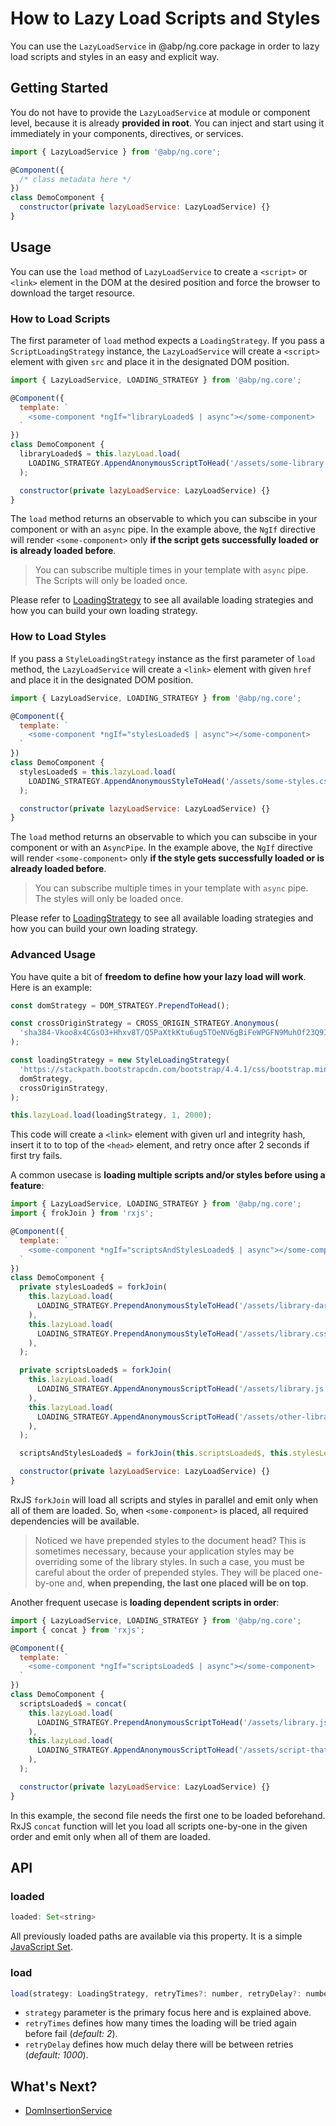 # How to Lazy Load Scripts and Styles

You can use the `LazyLoadService` in @abp/ng.core package in order to lazy load scripts and styles in an easy and explicit way.




## Getting Started

You do not have to provide the `LazyLoadService` at module or component level, because it is already **provided in root**. You can inject and start using it immediately in your components, directives, or services.

```js
import { LazyLoadService } from '@abp/ng.core';

@Component({
  /* class metadata here */
})
class DemoComponent {
  constructor(private lazyLoadService: LazyLoadService) {}
}
```




## Usage

You can use the `load` method of `LazyLoadService` to create a `<script>` or `<link>` element in the DOM at the desired position and force the browser to download the target resource.



### How to Load Scripts

The first parameter of `load` method expects a `LoadingStrategy`. If you pass a `ScriptLoadingStrategy` instance, the `LazyLoadService` will create a `<script>` element with given `src` and place it in the designated DOM position.

```js
import { LazyLoadService, LOADING_STRATEGY } from '@abp/ng.core';

@Component({
  template: `
    <some-component *ngIf="libraryLoaded$ | async"></some-component>
  `
})
class DemoComponent {
  libraryLoaded$ = this.lazyLoad.load(
    LOADING_STRATEGY.AppendAnonymousScriptToHead('/assets/some-library.js'),
  );

  constructor(private lazyLoadService: LazyLoadService) {}
}
```

The `load` method returns an observable to which you can subscibe in your component or with an `async` pipe. In the example above, the `NgIf` directive will render `<some-component>` only **if the script gets successfully loaded or is already loaded before**.

> You can subscribe multiple times in your template with `async` pipe. The Scripts will only be loaded once.

Please refer to [LoadingStrategy](./Loading-Strategy.md) to see all available loading strategies and how you can build your own loading strategy.



### How to Load Styles

If you pass a `StyleLoadingStrategy` instance as the first parameter of `load` method, the `LazyLoadService` will create a `<link>` element with given `href` and place it in the designated DOM position.

```js
import { LazyLoadService, LOADING_STRATEGY } from '@abp/ng.core';

@Component({
  template: `
    <some-component *ngIf="stylesLoaded$ | async"></some-component>
  `
})
class DemoComponent {
  stylesLoaded$ = this.lazyLoad.load(
    LOADING_STRATEGY.AppendAnonymousStyleToHead('/assets/some-styles.css'),
  );

  constructor(private lazyLoadService: LazyLoadService) {}
}
```

The `load` method returns an observable to which you can subscibe in your component or with an `AsyncPipe`. In the example above, the `NgIf` directive will render `<some-component>` only **if the style gets successfully loaded or is already loaded before**.

> You can subscribe multiple times in your template with `async` pipe. The styles will only be loaded once.

Please refer to [LoadingStrategy](./Loading-Strategy.md) to see all available loading strategies and how you can build your own loading strategy.



### Advanced Usage

You have quite a bit of **freedom to define how your lazy load will work**. Here is an example:

```js
const domStrategy = DOM_STRATEGY.PrependToHead();

const crossOriginStrategy = CROSS_ORIGIN_STRATEGY.Anonymous(
  'sha384-Vkoo8x4CGsO3+Hhxv8T/Q5PaXtkKtu6ug5TOeNV6gBiFeWPGFN9MuhOf23Q9Ifjh',
);

const loadingStrategy = new StyleLoadingStrategy(
  'https://stackpath.bootstrapcdn.com/bootstrap/4.4.1/css/bootstrap.min.css',
  domStrategy,
  crossOriginStrategy,
);

this.lazyLoad.load(loadingStrategy, 1, 2000);
```

This code will create a `<link>` element with given url and integrity hash, insert it to to top of the `<head>` element, and retry once after 2 seconds if first try fails.


A common usecase is **loading multiple scripts and/or styles before using a feature**:

```js
import { LazyLoadService, LOADING_STRATEGY } from '@abp/ng.core';
import { frokJoin } from 'rxjs';

@Component({
  template: `
    <some-component *ngIf="scriptsAndStylesLoaded$ | async"></some-component>
  `
})
class DemoComponent {
  private stylesLoaded$ = forkJoin(
    this.lazyLoad.load(
      LOADING_STRATEGY.PrependAnonymousStyleToHead('/assets/library-dark-theme.css'),
    ),
    this.lazyLoad.load(
      LOADING_STRATEGY.PrependAnonymousStyleToHead('/assets/library.css'),
    ),
  );

  private scriptsLoaded$ = forkJoin(
    this.lazyLoad.load(
      LOADING_STRATEGY.AppendAnonymousScriptToHead('/assets/library.js'),
    ),
    this.lazyLoad.load(
      LOADING_STRATEGY.AppendAnonymousScriptToHead('/assets/other-library.css'),
    ),
  );

  scriptsAndStylesLoaded$ = forkJoin(this.scriptsLoaded$, this.stylesLoaded$);

  constructor(private lazyLoadService: LazyLoadService) {}
}
```

RxJS `forkJoin` will load all scripts and styles in parallel and emit only when all of them are loaded. So, when `<some-component>` is placed, all required dependencies will be available.

> Noticed we have prepended styles to the document head? This is sometimes necessary, because your application styles may be overriding some of the library styles. In such a case, you must be careful about the order of prepended styles. They will be placed one-by-one and, **when prepending, the last one placed will be on top**.


Another frequent usecase is **loading dependent scripts in order**:

```js
import { LazyLoadService, LOADING_STRATEGY } from '@abp/ng.core';
import { concat } from 'rxjs';

@Component({
  template: `
    <some-component *ngIf="scriptsLoaded$ | async"></some-component>
  `
})
class DemoComponent {
  scriptsLoaded$ = concat(
    this.lazyLoad.load(
      LOADING_STRATEGY.PrependAnonymousScriptToHead('/assets/library.js'),
    ),
    this.lazyLoad.load(
      LOADING_STRATEGY.AppendAnonymousScriptToHead('/assets/script-that-requires-library.js'),
    ),
  );

  constructor(private lazyLoadService: LazyLoadService) {}
}
```

In this example, the second file needs the first one to be loaded beforehand. RxJS `concat` function will let you load all scripts one-by-one in the given order and emit only when all of them are loaded.




## API



### loaded

```js
loaded: Set<string>
```

All previously loaded paths are available via this property. It is a simple [JavaScript Set](https://developer.mozilla.org/en-US/docs/Web/JavaScript/Reference/Global_Objects/Set).



### load

```js
load(strategy: LoadingStrategy, retryTimes?: number, retryDelay?: number): Observable<Event>
```

- `strategy` parameter is the primary focus here and is explained above.
- `retryTimes` defines how many times the loading will be tried again before fail (_default: 2_).
- `retryDelay` defines how much delay there will be between retries (_default: 1000_).




## What's Next?

- [DomInsertionService](./Dom-Insertion-Service.md)
